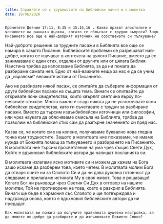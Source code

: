 ```yaml
---
title: Справяйте се с трудностите по библейски начин и с молитва
date: 18/06/2020
---
```


`Прочетете Деяния 17:11, 8:35 и 15:15,16 . Какво правят апостолите и членовете на ранната църква, когато се сблъскат с трудни въпроси? Защо Писанието все още е най-добрият източник на собственото си тълкуване?`

Най-доброто решение за трудните пасажи в Библията все още се намира в самото Писание. Библейските проблеми се разрешават най-добре, когато се изучават в контекста на цялото Писание, вместо да се занимаваме с един стих, отделен от другите или от цялата Библия. Наистина трябва да използваме Библията, за да ни помага да разбираме самата нея. Едно от най-важните неща за нас е да се учим да „изравяме“ великите истини от Писанието.

Ако не разбирате някой пасаж, се опитайте да съберете информация от други библейски пасажи на същата тема. Винаги се опитвайте да откривате ясни свидетелства, които хвърлят светлина върху по-неясните стихове. Много важно е също никога да не усложнявате ясни библейски свидетелства, като ги съчетавате с трудни за разбиране пасажи. Вместо да търсим извънбиблейски източници или философии, или чрез науката да обясняваме смисъла на Библията, трябва да позволим на библейския стих сам да разгърне значението си пред нас.

Казва се, че когато сме на колене, получаваме буквално нова гледна точка към трудностите. Защото в молитвата ние показваме, че имаме нужда от Божията помощ за тълкуването и разбирането на Писанието. В молитвата ние търсим просветление на ума чрез същия Свети Дух, Който е вдъхновил библейските автори да напишат посланията си.

В молитвата излагаме ясно мотивите си и можем да кажем на Бога защо искаме да разберем това, което четем. В молитвата молим Бога да отваря очите ни за Словото Си и да ни дава духовна готовност да следваме и прилагаме истината Му в своя живот. Това е решаващо! Когато Бог ни ръководи чрез Светия Си Дух в отговор на нашите молитви, Той не противоречи на това, което е разкрил в Библията. Винаги ще бъде в хармония със Словото и ще потвърждава и надгражда онова, което е вдъхновил библейските автори да ни предадат.

`Как молитвата ви помага да получите правилната душевна настройка, за да можете по-добре да разбирате и да изпълнявате Божието Слово?`